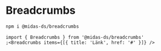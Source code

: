 # Breadcrumbs

```bash
npm i @midas-ds/breadcrumbs
```

```tsx
import { Breadcrumbs } from '@midas-ds/breadcrumbs'
;<Breadcrumbs items={[{ title: 'Länk', href: '#' }]} />
```
